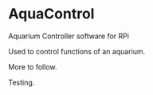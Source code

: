# AquaControl
Aquarium Controller software for RPi

Used to control functions of an aquarium.

More to follow.

Testing.